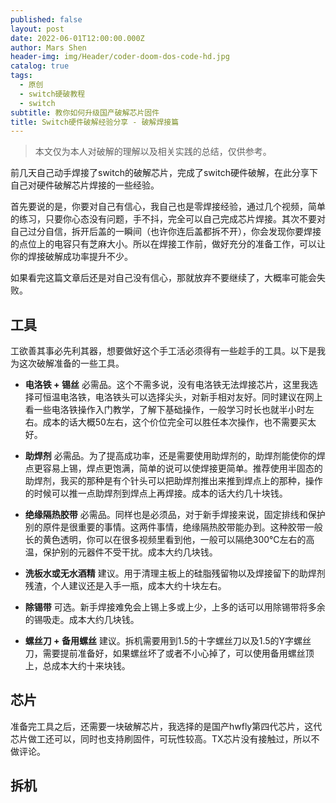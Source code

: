 ```yaml
---
published: false
layout: post
date: 2022-06-01T12:00:00.000Z
author: Mars Shen
header-img: img/Header/coder-doom-dos-code-hd.jpg
catalog: true
tags:
  - 原创
  - switch硬破教程
  - switch
subtitle: 教你如何升级国产破解芯片固件
title: Switch硬件破解经验分享 - 破解焊接篇
---
```

>本文仅为本人对破解的理解以及相关实践的总结，仅供参考。

前几天自己动手焊接了switch的破解芯片，完成了switch硬件破解，在此分享下自己对硬件破解芯片焊接的一些经验。

首先要说的是，你要对自己有信心，我自己也是零焊接经验，通过几个视频，简单的练习，只要你心态没有问题，手不抖，完全可以自己完成芯片焊接。其次不要对自己过分自信，拆开后盖的一瞬间（也许你连后盖都拆不开），你会发现你要焊接的点位上的电容只有芝麻大小。所以在焊接工作前，做好充分的准备工作，可以让你的焊接破解成功率提升不少。

如果看完这篇文章后还是对自己没有信心，那就放弃不要继续了，大概率可能会失败。


## 工具

工欲善其事必先利其器，想要做好这个手工活必须得有一些趁手的工具。以下是我为这次破解准备的一些工具。

- **电洛铁 + 锡丝**
	必需品。这个不需多说，没有电洛铁无法焊接芯片，这里我选择可恒温电洛铁，电洛铁头可以选择尖头，对新手相对友好。同时建议在网上看一些电洛铁操作入门教学，了解下基础操作，一般学习时长也就半小时左右。成本的话大概50左右，这个价位完全可以胜任本次操作，也不需要买太好。
    
- **助焊剂**
	必需品。为了提高成功率，还是需要使用助焊剂的，助焊剂能使你的焊点更容易上锡，焊点更饱满，简单的说可以使焊接更简单。推荐使用半固态的助焊剂，我买的那种是有个针头可以把助焊剂推出来推到焊点上的那种，操作的时候可以推一点助焊剂到焊点上再焊接。成本的话大约几十块钱。
    
- **绝缘隔热胶带**
	必需品。同样也是必须品，对于新手焊接来说，固定排线和保护别的原件是很重要的事情。这两件事情，绝缘隔热胶带能办到。这种胶带一般长的黄色透明，你可以在很多视频里看到他，一般可以隔绝300℃左右的高温，保护别的元器件不受干扰。成本大约几块钱。
    
- **洗板水或无水酒精**
	建议。用于清理主板上的硅脂残留物以及焊接留下的助焊剂残渣，个人建议还是入手一瓶，成本大约十块左右。

- **除锡带**
	可选。新手焊接难免会上锡上多或上少，上多的话可以用除锡带将多余的锡吸走。成本大约几块钱。
    
- **螺丝刀 + 备用螺丝**
	建议。拆机需要用到1.5的十字螺丝刀以及1.5的Y字螺丝刀，需要提前准备好，如果螺丝坏了或者不小心掉了，可以使用备用螺丝顶上，总成本大约十来块钱。
    
## 芯片

准备完工具之后，还需要一块破解芯片，我选择的是国产hwfly第四代芯片，这代芯片做工还可以，同时也支持刷固件，可玩性较高。TX芯片没有接触过，所以不做评论。

## 拆机

